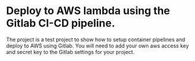 # Deploy to AWS lambda using the Gitlab CI-CD pipeline.

The project is a test project to show how to setup container pipelines and deploy to AWS using Gitlab. You will need to add your own aws access key and secret key to the Gitlab settings for your project.

